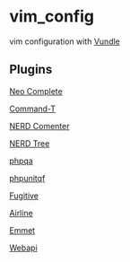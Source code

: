 vim_config
==========

vim configuration with [Vundle][11]

Plugins
------
[Neo Complete][1]

[Command-T][2]

[NERD Comenter][3]

[NERD Tree][4]

[phpqa][5]

[phpunitqf][6]

[Fugitive][7]

[Airline][8]

[Emmet][9]

[Webapi][10]

[1]:http://github.com/Shougo/neocomplete.vim
[2]:http://github.com/wincent/Command-T
[3]:http://github.com/scrooloose/nerdcommenter
[4]:http://github.com/scrooloose/nerdtree
[5]:http://github.com/joonty/vim-phpqa
[6]:http://github.com/joonty/vim-phpunitqf
[7]:http://github.com/tpope/vim-fugitive
[8]:http://github.com/bling/vim-airline
[9]:http://github.com/mattn/emmet-vim
[10]:http://github.com/mattn/webapi-vim
[11]:https://github.com/gmarik/Vundle.vim
